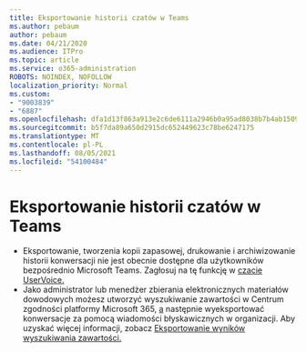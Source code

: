 ```yaml
---
title: Eksportowanie historii czatów w Teams
ms.author: pebaum
author: pebaum
ms.date: 04/21/2020
ms.audience: ITPro
ms.topic: article
ms.service: o365-administration
ROBOTS: NOINDEX, NOFOLLOW
localization_priority: Normal
ms.custom:
- "9003839"
- "6887"
ms.openlocfilehash: dfa1d13f863a913e2c6de6111a2946b0a95ad8038b7b4ab15091ca3e1271e7a2
ms.sourcegitcommit: b5f7da89a650d2915dc652449623c78be6247175
ms.translationtype: MT
ms.contentlocale: pl-PL
ms.lasthandoff: 08/05/2021
ms.locfileid: "54100484"
---
```

# <a name="export-chat-history-in-teams"></a>Eksportowanie historii czatów w Teams

- Eksportowanie, tworzenia kopii zapasowej, drukowanie i archiwizowanie historii konwersacji nie jest obecnie dostępne dla użytkowników bezpośrednio Microsoft Teams. Zagłosuj na tę funkcję w [czacie UserVoice.](https://microsoftteams.uservoice.com/forums/555103-public/suggestions/16982542-backup-export-printing-archive-options?page=2&per_page=20)
- Jako administrator lub menedżer zbierania elektronicznych materiałów dowodowych możesz utworzyć wyszukiwanie zawartości w Centrum zgodności platformy Microsoft 365, [a](https://docs.microsoft.com/microsoft-365/compliance/content-search?view=o365-worldwide) następnie wyeksportować konwersacje za pomocą wiadomości błyskawicznych w organizacji. Aby uzyskać więcej informacji, zobacz [Eksportowanie wyników wyszukiwania zawartości.](https://docs.microsoft.com/microsoft-365/compliance/export-search-results?view=o365-worldwide)
